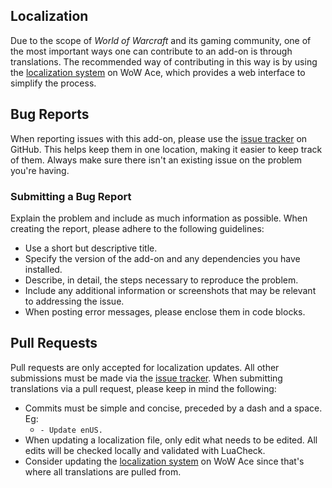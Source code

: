 ## Localization

Due to the scope of _World of Warcraft_ and its gaming community, one of the most important ways one can contribute to an add-on is through translations. The recommended way of contributing in this way is by using the [localization system] on WoW Ace, which provides a web interface to simplify the process.

## Bug Reports

When reporting issues with this add-on, please use the [issue tracker] on GitHub. This helps keep them in one location, making it easier to keep track of them. Always make sure there isn't an existing issue on the problem you're having.

### Submitting a Bug Report

Explain the problem and include as much information as possible. When creating the report, please adhere to the following guidelines:

- Use a short but descriptive title.
- Specify the version of the add-on and any dependencies you have installed.
- Describe, in detail, the steps necessary to reproduce the problem.
- Include any additional information or screenshots that may be relevant to addressing the issue.
- When posting error messages, please enclose them in code blocks.

## Pull Requests

Pull requests are only accepted for localization updates. All other submissions must be made via the [issue tracker]. When submitting translations via a pull request, please keep in mind the following:

- Commits must be simple and concise, preceded by a dash and a space. Eg:
  - `- Update enUS.`
- When updating a localization file, only edit what needs to be edited. All edits will be checked locally and validated with LuaCheck.
- Consider updating the [localization system] on WoW Ace since that's where all translations are pulled from.

[issue tracker]: https://github.com/StormFX/AceGUI-3.0_SFX-Widgets/issues (Report an Issue)
[localization system]: https://www.wowace.com/projects/sfx-widgets/localization (Translate on WoW Ace)
